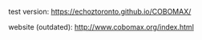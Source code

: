 test version: https://echoztoronto.github.io/COBOMAX/


website (outdated): http://www.cobomax.org/index.html 


